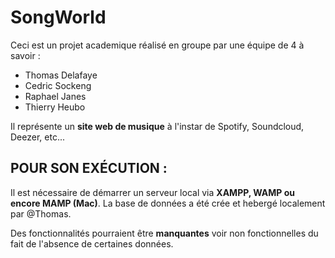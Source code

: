 # SongWorld

Ceci est un projet academique réalisé en groupe par une équipe de 4 à savoir : 
- Thomas Delafaye
- Cedric Sockeng
- Raphael Janes
- Thierry Heubo

Il représente un **site web de musique** à l'instar de Spotify, Soundcloud, Deezer, etc...

## POUR SON EXÉCUTION : 

Il est nécessaire de démarrer un serveur local via **XAMPP, WAMP ou encore MAMP (Mac)**. La base de données a été crée et hebergé localement par @Thomas.

Des fonctionnalités pourraient être **manquantes** voir non fonctionnelles du fait de l'absence de certaines données.
